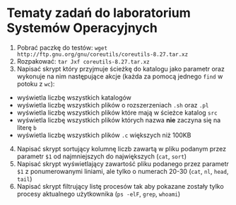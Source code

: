 # Tematy zadań do laboratorium Systemów Operacyjnych  

1. Pobrać paczkę do testów: `wget http://ftp.gnu.org/gnu/coreutils/coreutils-8.27.tar.xz`
2. Rozpakować: `tar Jxf coreutils-8.27.tar.xz`
3. Napisać skrypt który przyjmuje ścieżkę do katalogu jako parametr oraz wykonuje na nim następujące akcje (każda za pomocą jednego `find` w potoku z `wc`):
  * wyświetla liczbę wszystkich katalogów
  * wyświetla liczbę wszystkich plików o rozszerzeniach `.sh` oraz `.pl`
  * wyświetla liczbę wszystkich plików które mają w ścieżce katalog `src`
  * wyświetla liczbę wszystkich plików których nazwa **nie** zaczyna się na literę `b`
  * wyświetla liczbę wszystkich plików `.c` większych niż 100KB
4. Napisać skrypt sortujący kolumnę liczb zawartą w pliku podanym przez parametr `$1` od najmniejszych do największych (`cat`, `sort`)
5. Napisać skrypt wyświetlający zawartość pliku podanego przez parametr `$1` z ponumerowanymi liniami, ale tylko o numerach 20-30 (`cat`, `nl`, `head`, `tail`)
6. Napisać skrypt filtrujący listę procesów tak aby pokazane zostały tylko procesy aktualnego użytkownika (`ps -elF`, `grep`, `whoami`)